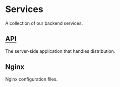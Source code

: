 # Services

A collection of our backend services.

## [API](https://github.com/CoLab-Development/API)

The server-side application that handles distribution.

## Nginx

Nginx configuration files.
